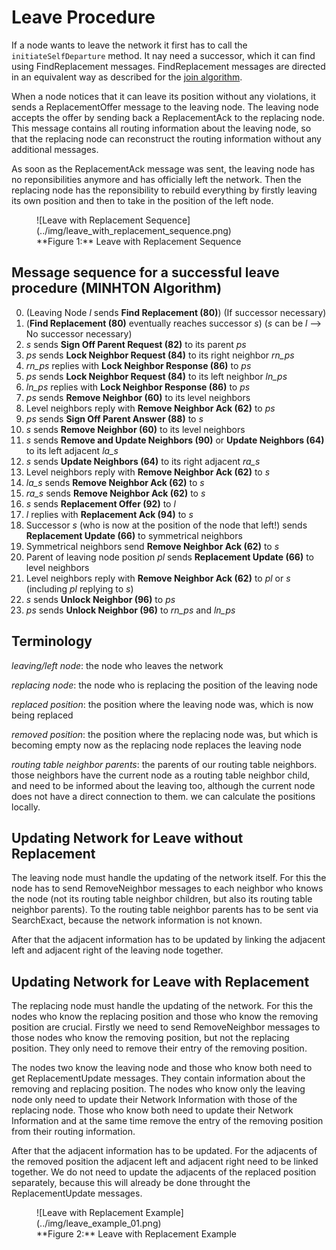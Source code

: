 # Leave Procedure

If a node wants to leave the network it first has to call the `initiateSelfDeparture` method.
It nay need a successor, which it can find using FindReplacement messages.
FindReplacement messages are directed in an equivalent way as described for the [join algorithm](join.md#finding-the-correct-position).

When a node notices that it can leave its position without any violations, it sends a ReplacementOffer message to the leaving node.
The leaving node accepts the offer by sending back a ReplacementAck to the replacing node.
This message contains all routing information about the leaving node, so that the replacing node can reconstruct the routing information without any additional messages.

As soon as the ReplacementAck message was sent, the leaving node has no reponsibilities anymore and has officially left the network.
Then the replacing node has the reponsibility to rebuild everything by firstly leaving its own position and then to take in the position of the left node.

<figure markdown>
  <a id="fig_leave_sequence"></a>
  ![Leave with Replacement Sequence](../img/leave_with_replacement_sequence.png)
  <figcaption markdown>**Figure 1:** Leave with Replacement Sequence</figcaption>
</figure>

## Message sequence for a successful leave procedure (MINHTON Algorithm)

0. (Leaving Node *l* sends **Find Replacement (80)**) (If successor necessary)
1. (**Find Replacement (80)** eventually reaches successor *s*) (*s* can be *l* --> No successor necessary)
2. *s* sends **Sign Off Parent Request (82)** to its parent *ps*
3. *ps* sends **Lock Neighbor Request (84)** to its right neighbor *rn_ps*
4. *rn_ps* replies with **Lock Neighbor Response (86)** to *ps*
5. *ps* sends **Lock Neighbor Request (84)** to its left neighbor *ln_ps*
6. *ln_ps* replies with **Lock Neighbor Response (86)** to *ps*
7. *ps* sends **Remove Neighbor (60)** to its level neighbors
8. Level neighbors reply with **Remove Neighbor Ack (62)** to *ps*
9. *ps* sends **Sign Off Parent Answer (88)** to *s*
10. *s* sends **Remove Neighbor (60)** to its level neighbors
11. *s* sends **Remove and Update Neighbors (90)** or **Update Neighbors (64)** to its left adjacent *la_s*
12. *s* sends **Update Neighbors (64)** to its right adjacent *ra_s*
13. Level neighbors reply with **Remove Neighbor Ack (62)** to *s*
14. *la_s* sends **Remove Neighbor Ack (62)** to *s*
15. *ra_s* sends **Remove Neighbor Ack (62)** to *s*
16. *s* sends **Replacement Offer (92)** to *l*
17. *l* replies with **Replacement Ack (94)** to *s*
18. Successor *s* (who is now at the position of the node that left!) sends **Replacement Update (66)** to symmetrical neighbors
19. Symmetrical neighbors send **Remove Neighbor Ack (62)** to *s*
20. Parent of leaving node position *pl* sends **Replacement Update (66)** to level neighbors
21. Level neighbors reply with **Remove Neighbor Ack (62)** to *pl* or *s* (including *pl* replying to *s*)
22. *s* sends **Unlock Neighbor (96)** to *ps*
23. *ps* sends **Unlock Neighbor (96)** to *rn_ps* and *ln_ps*

## Terminology

*leaving/left node*: the node who leaves the network

*replacing node*: the node who is replacing the position of the leaving node

*replaced position*: the position where the leaving node was, which is now being replaced

*removed position*: the position where the replacing node was, but which is becoming empty now as the replacing node replaces the leaving node

*routing table neighbor parents*: the parents of our routing table neighbors. those neighbors have the current node as a routing table neighbor child, and need to be informed about the leaving too, although the current node does not have a direct connection to them. we can calculate the positions locally.

## Updating Network for Leave without Replacement

The leaving node must handle the updating of the network itself. For this the node has to send RemoveNeighbor messages to each neighbor who knows the node (not its routing table neighbor children, but also its routing table neighbor parents).
To the routing table neighbor parents has to be sent via SearchExact, because the network information is not known.

After that the adjacent information has to be updated by linking the adjacent left and adjacent right of the leaving node together.

## Updating Network for Leave with Replacement

The replacing node must handle the updating of the network.
For this the nodes who know the replacing position and those who know the removing position are crucial.
Firstly we need to send RemoveNeighbor messages to those nodes who know the removing position, but not the replacing position.
They only need to remove their entry of the removing position.

The nodes two know the leaving node and those who know both need to get ReplacementUpdate messages.
They contain information about the removing and replacing position.
The nodes who know only the leaving node only need to update their Network Information with those of the replacing node.
Those who know both need to update their Network Information and at the same time remove the entry of the removing position from their routing information.

After that the adjacent information has to be updated.
For the adjacents of the removed position the adjacent left and adjacent right need to be linked together.
We do not need to update the adjacents of the replaced position separately, because this will already be done throught the ReplacementUpdate messages.

<figure markdown>
  <a id="fig_leave_example"></a>
  ![Leave with Replacement Example](../img/leave_example_01.png)
  <figcaption markdown>**Figure 2:** Leave with Replacement Example</figcaption>
</figure>
